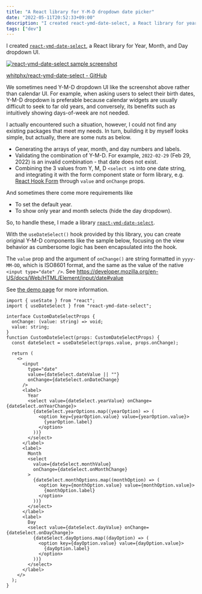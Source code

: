 ```yaml
---
title: "A React library for Y-M-D dropdown date picker"
date: "2022-05-11T20:52:33+09:00"
description: "I created react-ymd-date-select, a React library for year, month, and day dropdown selectors."
tags: ["dev"]
---
```


I created [`react-ymd-date-select`](https://whitphx.github.io/react-ymd-date-select/), a React library for Year, Month, and Day dropdown UI.

[![react-ymd-date-select sample screenshot](https://raw.githubusercontent.com/whitphx/react-ymd-date-select/main/docs/img/samplepic.png)](https://whitphx.github.io/react-ymd-date-select/)

[whitphx/react-ymd-date-select - GitHub](https://github.com/whitphx/react-ymd-date-select)

We sometimes need Y-M-D dropdown UI like the screenshot above rather than calendar UI.
For example, when asking users to select their birth dates, Y-M-D dropdown is preferable because calendar widgets are usually difficult to seek to far old years, and conversely, its benefits such as intuitively showing days-of-week are not needed.

I actually encountered such a situation, however, I could not find any existing packages that meet my needs.
In turn, building it by myself looks simple, but actually, there are some nuts as below.
* Generating the arrays of year, month, and day numbers and labels.
* Validating the combination of Y-M-D. For example, `2022-02-29` (Feb 29, 2022) is an invalid combination - that date does not exist.
* Combining the 3 values from Y, M, D `<select >`s into one date string, and integrating it with the form component state or form library, e.g. [React Hook Form](https://react-hook-form.com/) through `value` and `onChange` props.

And sometimes there come more requirements like
* To set the default year.
* To show only year and month selects (hide the day dropdown).

So, to handle these, I made a library [`react-ymd-date-select`](https://whitphx.github.io/react-ymd-date-select/).

With the `useDateSelect()` hook provided by this library, you can create original Y-M-D components like the sample below, focusing on the view behavior as cumbersome logic has been encapsulated into the hook.

The `value` prop and the argument of `onChange()` are string formatted in `yyyy-MM-DD`, which is ISO8601 format, and the same as the value of the native `<input type="date" />`. See https://developer.mozilla.org/en-US/docs/Web/HTML/Element/input/date#value

See [the demo page](https://whitphx.github.io/react-ymd-date-select/) for more information.

```tsx
import { useState } from "react";
import { useDateSelect } from "react-ymd-date-select";

interface CustomDateSelectProps {
  onChange: (value: string) => void;
  value: string;
}
function CustomDateSelect(props: CustomDateSelectProps) {
  const dateSelect = useDateSelect(props.value, props.onChange);

  return (
    <>
      <input
        type="date"
        value={dateSelect.dateValue || ""}
        onChange={dateSelect.onDateChange}
      />
      <label>
        Year
        <select value={dateSelect.yearValue} onChange={dateSelect.onYearChange}>
          {dateSelect.yearOptions.map((yearOption) => (
            <option key={yearOption.value} value={yearOption.value}>
              {yearOption.label}
            </option>
          ))}
        </select>
      </label>
      <label>
        Month
        <select
          value={dateSelect.monthValue}
          onChange={dateSelect.onMonthChange}
        >
          {dateSelect.monthOptions.map((monthOption) => (
            <option key={monthOption.value} value={monthOption.value}>
              {monthOption.label}
            </option>
          ))}
        </select>
      </label>
      <label>
        Day
        <select value={dateSelect.dayValue} onChange={dateSelect.onDayChange}>
          {dateSelect.dayOptions.map((dayOption) => (
            <option key={dayOption.value} value={dayOption.value}>
              {dayOption.label}
            </option>
          ))}
        </select>
      </label>
    </>
  );
}
```
